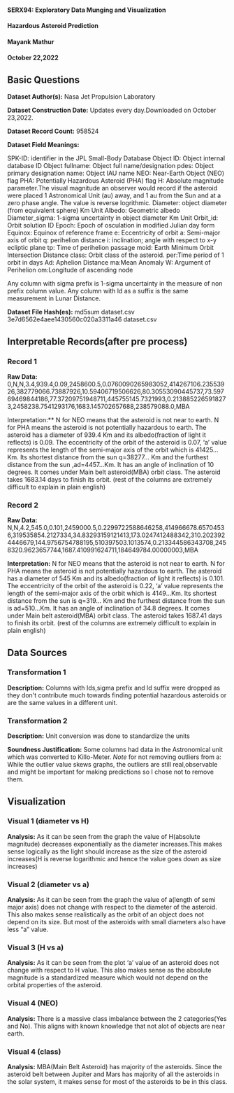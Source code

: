 #### SERX94: Exploratory Data Munging and Visualization
#### Hazardous Asteroid Prediction
#### Mayank Mathur
#### October 22,2022
 
## Basic Questions
**Dataset Author(s):** Nasa Jet Propulsion Laboratory
 
**Dataset Construction Date:** Updates every day.Downloaded on October 23,2022.
 
**Dataset Record Count:** 958524
 
**Dataset Field Meanings:**
 
   SPK-ID: identifier in the JPL Small-Body Database
   Object ID: Object internal database ID
   Object fullname: Object full name/designation
   pdes: Object primary designation
   name: Object IAU name
   NEO: Near-Earth Object (NEO) flag
   PHA: Potentially Hazardous Asteroid (PHA) flag
   H: Absolute magnitude parameter.The visual magnitude an observer would record if the asteroid were placed 1 Astronomical Unit (au) away, and 1 au from the Sun and at a zero phase angle. The value is reverse logrithmic.
   Diameter: object diameter (from equivalent sphere) Km Unit
   Albedo: Geometric albedo
   Diameter_sigma: 1-sigma uncertainty in object diameter Km Unit
   Orbit_id: Orbit solution ID
   Epoch: Epoch of osculation in modified Julian day form
   Equinox: Equinox of reference frame
   e: Eccentricity of orbit
   a: Semi-major axis of orbit
   q: perihelion distance
   i: inclination; angle with respect to x-y ecliptic plane
   tp: Time of perihelion passage
   moid: Earth Minimum Orbit Intersection Distance
   class: Orbit class of the asteroid.
   per:Time period of 1 orbit in days
   Ad: Aphelion Distance
   ma:Mean Anomaly
   W: Argument of Perihelion
   om:Longitude of ascending node
   
Any column with sigma prefix is 1-sigma uncertainty in the measure of non prefix column value.
   Any column with ld as a suffix is the same measurement in Lunar Distance.
 
**Dataset File Hash(es):** 
md5sum dataset.csv
3e7d6562e4aee1430560c020a3311a46  dataset.csv
 
## Interpretable Records(after pre process)
### Record 1
**Raw Data:** 0,N,N,3.4,939.4,0.09,2458600.5,0.0760090265983052,414267106.23553926,382779066.73887926,10.59406719506626,80.30553090445737,73.59769469844186,77.37209751948711,445755145.7321993,0.2138852265918273,2458238.7541293176,1683.145702657688,238579088.0,MBA
 
Interpretation:** N for NEO means that the asteroid is not near to earth. N for PHA means the asteroid is not potentially hazardous to earth. The asteroid has a diameter of 939.4 Km and its albedo(fraction of light it reflects) is 0.09. The eccentricity of the orbit of the asteroid is 0.07, ‘a’ value represents the length of the semi-major axis of the orbit which is 41425…Km. Its shortest distance from the sun q=38277… Km and the furthest distance from the sun ,ad=4457…Km. It has an angle of inclination of 10 degrees. It comes under Main belt asteroid(MBA) orbit class. The asteroid takes 1683.14 days to finish its orbit. (rest of the columns are extremely difficult to explain in plain english)
### Record 2
**Raw Data:** N,N,4.2,545.0,0.101,2459000.5,0.2299722588646258,414966678.65704536,319535854.2127334,34.83293159121413,173.0247412488342,310.2023924446679,144.9756754788195,510397503.1013574,0.213344586343708,2458320.9623657744,1687.410991624711,184649784.00000003,MBA
 
**Interpretation:**
N for NEO means that the asteroid is not near to earth. N for PHA means the asteroid is not potentially hazardous to earth. The asteroid has a diameter of 545 Km and its albedo(fraction of light it reflects) is 0.101. The eccentricity of the orbit of the asteroid is 0.22, ‘a’ value represents the length of the semi-major axis of the orbit which is 4149…Km. Its shortest distance from the sun is q=319… Km and the furthest distance from the sun is ad=510…Km. It has an angle of inclination of 34.8 degrees. It comes under Main belt asteroid(MBA) orbit class. The asteroid takes 1687.41 days to finish its orbit. (rest of the columns are extremely difficult to explain in plain english)
 
 
## Data Sources
### Transformation 1
**Description:** Columns with Ids,sigma prefix and ld suffix were dropped as they don't contribute much towards finding potential hazardous asteroids or are the same values in a different unit.
### Transformation 2
**Description:** Unit conversion was done to standardize the units
 
**Soundness Justification:** Some columns had data in the Astronomical unit which was converted to Killo-Meter.
*Note* for not removing outliers from a: While the outlier value skews graphs, the outliers are still real,observable and might be important for making predictions so I chose not to remove them.
## Visualization
### Visual 1 (diameter vs H)
**Analysis:** As it can be seen from the graph the value of H(absolute magnitude) decreases exponentially as the diameter increases.This makes sense logically as the light should increase as the size of the asteroid increases(H is reverse logarithmic and hence the value goes down as size increases)
 
### Visual 2 (diameter vs a)
**Analysis:** As it can be seen from the graph the value of a(length of semi major axis) does not change with respect to the diameter of the asteroid. This also makes sense realistically as the orbit of an object does not depend on its size. But most of the asteroids with small diameters also have less “a” value.
 
### Visual 3 (H vs a)
**Analysis:** As it can be seen from the plot ‘a’ value of an asteroid does not change with respect to H value. This also makes sense as the absolute magnitude is a standardized measure which would not depend on the orbital properties of the asteroid.
### Visual 4 (NEO)
**Analysis:** There is a massive class imbalance between the 2 categories(Yes and No). This aligns with known knowledge that not alot of objects are near earth.
### Visual 4 (class)
**Analysis:** MBA(Main Belt Asteroid) has majority of the asteroids. Since the asteroid belt between Jupiter and Mars has majority of all the asteroids in the solar system, it makes sense for most of the asteroids to be in this class.

